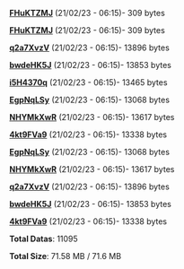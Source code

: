 [**FHuKTZMJ**](/data/FHuKTZMJ.txt) (21/02/23 - 06:15)- 309 bytes

[**FHuKTZMJ**](/data/FHuKTZMJ.txt) (21/02/23 - 06:15)- 309 bytes

[**q2a7XvzV**](/data/q2a7XvzV.txt) (21/02/23 - 06:15)- 13896 bytes

[**bwdeHK5J**](/data/bwdeHK5J.txt) (21/02/23 - 06:15)- 13853 bytes

[**i5H4370q**](/data/i5H4370q.txt) (21/02/23 - 06:15)- 13465 bytes

[**EgpNqLSy**](/data/EgpNqLSy.txt) (21/02/23 - 06:15)- 13068 bytes

[**NHYMkXwR**](/data/NHYMkXwR.txt) (21/02/23 - 06:15)- 13617 bytes

[**4kt9FVa9**](/data/4kt9FVa9.txt) (21/02/23 - 06:15)- 13338 bytes

[**EgpNqLSy**](/data/EgpNqLSy.txt) (21/02/23 - 06:15)- 13068 bytes

[**NHYMkXwR**](/data/NHYMkXwR.txt) (21/02/23 - 06:15)- 13617 bytes

[**q2a7XvzV**](/data/q2a7XvzV.txt) (21/02/23 - 06:15)- 13896 bytes

[**bwdeHK5J**](/data/bwdeHK5J.txt) (21/02/23 - 06:15)- 13853 bytes

[**4kt9FVa9**](/data/4kt9FVa9.txt) (21/02/23 - 06:15)- 13338 bytes

**Total Datas**: 11095

**Total Size**: 71.58 MB / 71.6 MB